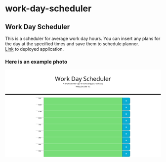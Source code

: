 # work-day-scheduler

## Work Day Scheduler
This is a scheduler for average work day hours. You can insert any plans for the day at the specified times and save them to schedule planner.\
[Link]() to deployed application.

### Here is an example photo
![Example of website](./assets/images/schedule-planner.png)

